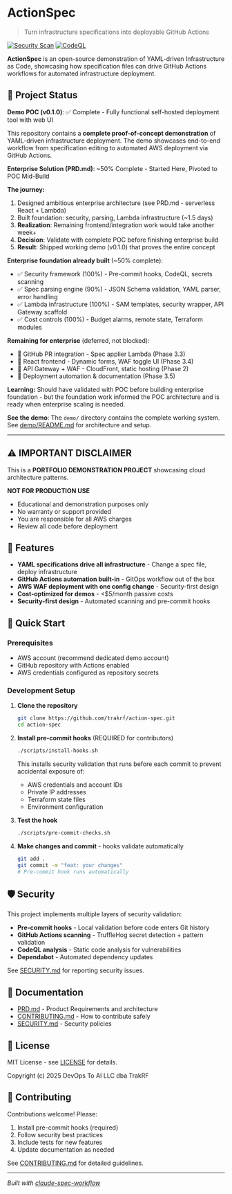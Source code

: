 # ActionSpec

> Turn infrastructure specifications into deployable GitHub Actions

[![Security Scan](https://github.com/trakrf/action-spec/actions/workflows/security-scan.yml/badge.svg)](https://github.com/trakrf/action-spec/actions/workflows/security-scan.yml)
[![CodeQL](https://github.com/trakrf/action-spec/actions/workflows/codeql.yml/badge.svg)](https://github.com/trakrf/action-spec/actions/workflows/codeql.yml)

**ActionSpec** is an open-source demonstration of YAML-driven Infrastructure as Code, showcasing how specification files can drive GitHub Actions workflows for automated infrastructure deployment.

## 🎯 Project Status

**Demo POC (v0.1.0)**: ✅ Complete - Fully functional self-hosted deployment tool with web UI

This repository contains a **complete proof-of-concept demonstration** of YAML-driven infrastructure deployment. The demo showcases end-to-end workflow from specification editing to automated AWS deployment via GitHub Actions.

**Enterprise Solution (PRD.md)**: ~50% Complete - Started Here, Pivoted to POC Mid-Build

**The journey:**
1. Designed ambitious enterprise architecture (see PRD.md - serverless React + Lambda)
2. Built foundation: security, parsing, Lambda infrastructure (~1.5 days)
3. **Realization**: Remaining frontend/integration work would take another week+
4. **Decision**: Validate with complete POC before finishing enterprise build
5. **Result**: Shipped working demo (v0.1.0) that proves the entire concept

**Enterprise foundation already built** (~50% complete):
- ✅ Security framework (100%) - Pre-commit hooks, CodeQL, secrets scanning
- ✅ Spec parsing engine (90%) - JSON Schema validation, YAML parser, error handling
- ✅ Lambda infrastructure (100%) - SAM templates, security wrapper, API Gateway scaffold
- ✅ Cost controls (100%) - Budget alarms, remote state, Terraform modules

**Remaining for enterprise** (deferred, not blocked):
- 🚧 GitHub PR integration - Spec applier Lambda (Phase 3.3)
- 🚧 React frontend - Dynamic forms, WAF toggle UI (Phase 3.4)
- 🚧 API Gateway + WAF - CloudFront, static hosting (Phase 2)
- 🚧 Deployment automation & documentation (Phase 3.5)

**Learning:** Should have validated with POC before building enterprise foundation - but the foundation work informed the POC architecture and is ready when enterprise scaling is needed.

**See the demo**: The `demo/` directory contains the complete working system. See [demo/README.md](demo/README.md) for architecture and setup.

---

## ⚠️ IMPORTANT DISCLAIMER

This is a **PORTFOLIO DEMONSTRATION PROJECT** showcasing cloud architecture patterns.

**NOT FOR PRODUCTION USE**
- Educational and demonstration purposes only
- No warranty or support provided
- You are responsible for all AWS charges
- Review all code before deployment

## 🎯 Features

- **YAML specifications drive all infrastructure** - Change a spec file, deploy infrastructure
- **GitHub Actions automation built-in** - GitOps workflow out of the box
- **AWS WAF deployment with one config change** - Security-first design
- **Cost-optimized for demos** - <$5/month passive costs
- **Security-first design** - Automated scanning and pre-commit hooks

## 🚀 Quick Start

### Prerequisites

- AWS account (recommend dedicated demo account)
- GitHub repository with Actions enabled
- AWS credentials configured as repository secrets

### Development Setup

1. **Clone the repository**
   ```bash
   git clone https://github.com/trakrf/action-spec.git
   cd action-spec
   ```

2. **Install pre-commit hooks** (REQUIRED for contributors)
   ```bash
   ./scripts/install-hooks.sh
   ```

   This installs security validation that runs before each commit to prevent accidental exposure of:
   - AWS credentials and account IDs
   - Private IP addresses
   - Terraform state files
   - Environment configuration

3. **Test the hook**
   ```bash
   ./scripts/pre-commit-checks.sh
   ```

4. **Make changes and commit** - hooks validate automatically
   ```bash
   git add .
   git commit -m "feat: your changes"
   # Pre-commit hook runs automatically
   ```

## 🛡️ Security

This project implements multiple layers of security validation:

- **Pre-commit hooks** - Local validation before code enters Git history
- **GitHub Actions scanning** - TruffleHog secret detection + pattern validation
- **CodeQL analysis** - Static code analysis for vulnerabilities
- **Dependabot** - Automated dependency updates

See [SECURITY.md](.github/SECURITY.md) for reporting security issues.

## 📖 Documentation

- [PRD.md](PRD.md) - Product Requirements and architecture
- [CONTRIBUTING.md](CONTRIBUTING.md) - How to contribute safely
- [SECURITY.md](.github/SECURITY.md) - Security policies

## 📝 License

MIT License - see [LICENSE](LICENSE) for details.

Copyright (c) 2025 DevOps To AI LLC dba TrakRF

## 🤝 Contributing

Contributions welcome! Please:
1. Install pre-commit hooks (required)
2. Follow security best practices
3. Include tests for new features
4. Update documentation as needed

See [CONTRIBUTING.md](CONTRIBUTING.md) for detailed guidelines.

---

*Built with [claude-spec-workflow](https://github.com/trakrf/claude-spec-workflow)*
